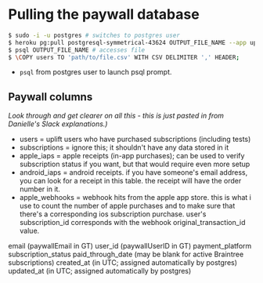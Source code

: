 # Pulling the paywall database

```bash
$ sudo -i -u postgres # switches to postgres user
$ heroku pg:pull postgresql-symmetrical-43624 OUTPUT_FILE_NAME --app uplift-paywall;
$ psql OUTPUT_FILE_NAME # accesses file
$ \COPY users TO 'path/to/file.csv' WITH CSV DELIMITER ',' HEADER;
```

* `psql` from postgres user to launch psql prompt. 

## Paywall columns
*Look through and get clearer on all this - this is just pasted in from Danielle's Slack explanations.)*
* users = uplift users who have purchased subscriptions (including tests)
* subscriptions = ignore this; it shouldn't have any data stored in it
* apple_iaps = apple receipts (in-app purchases); can be used to verify subscription status if you want, but that would require even more setup
* android_iaps = android receipts. if you have someone's email address, you can look for a receipt in this table. the receipt will have the order number in it.
* apple_webhooks = webhook hits from the apple app store. this is what i use to count the number of apple purchases and to make sure that there's a corresponding ios subscription purchase. user's subscription_id corresponds with the webhook original_transaction_id value.

email  (paywallEmail in GT)
user_id  (paywallUserID in GT)
payment_platform
subscription_status
paid_through_date (may be blank for active Braintree subscriptions)
created_at  (in UTC; assigned automatically by postgres)
updated_at  (in UTC; assigned automatically by postgres)